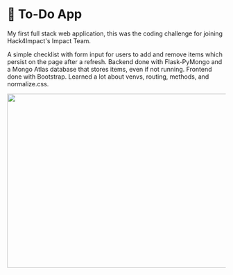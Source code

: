# 📝 To-Do App

My first full stack web application, this was the coding challenge for joining Hack4Impact's Impact Team. 

A simple checklist with form input for users to add and remove items which persist on the page after a refresh. Backend done with Flask-PyMongo and a Mongo Atlas database that stores items, even if not running. Frontend done with Bootstrap. Learned a lot about venvs, routing, methods, and normalize.css.

<img src="https://github.com/maximslo/todoapp/blob/master/todo.png?raw=true" width="510" height="400">

